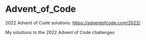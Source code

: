 # Advent_of_Code
2022 Advent of Code solutions. https://adventofcode.com/2022/

My solutions to the 2022 Advent of Code challenges
